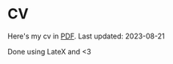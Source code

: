 # CV
Here's my cv in [PDF](/CV_FGrattarola.pdf). 
Last updated: 2023-08-21

Done using LateX and <3
